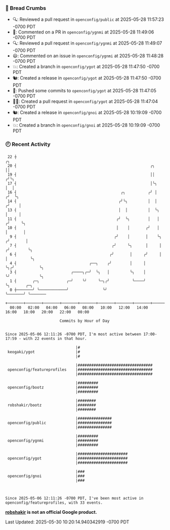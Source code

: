 ### 🍞 Bread Crumbs

 * 🔍: Reviewed a pull request in  `openconfig/public` at 2025-05-28 11:57:23 -0700 PDT
 * 💬: Commented on a PR in  `openconfig/ygnmi` at 2025-05-28 11:49:06 -0700 PDT
 * 🔍: Reviewed a pull request in  `openconfig/ygnmi` at 2025-05-28 11:49:07 -0700 PDT
 * 😃: Commented on an issue in `openconfig/ygnmi` at 2025-05-28 11:48:28 -0700 PDT
 * 💥: Created a branch in `openconfig/ygot` at 2025-05-28 11:47:50 -0700 PDT
 * 🐿: Created a release in `openconfig/ygot` at 2025-05-28 11:47:50 -0700 PDT
 * 🚢: Pushed some commits to `openconfig/ygot` at 2025-05-28 11:47:05 -0700 PDT
 * ✍🏼: Created a pull request in `openconfig/ygot` at 2025-05-28 11:47:04 -0700 PDT
 * 🐿: Created a release in `openconfig/gnoi` at 2025-05-28 10:19:09 -0700 PDT
 * 💥: Created a branch in `openconfig/gnoi` at 2025-05-28 10:19:09 -0700 PDT

### 🕘 Recent Activity
```
 22 ┼                                                                        ╭╮
 20 ┤                                                           ╭╮           ││
 19 ┤                                                           ││          ╭╯╰╮
 17 ┤                                                           │╰╮         │  │
 16 ┤                                              ╭╮          ╭╯ │        ╭╯  ╰╮
 14 ┤                                             ╭╯╰╮         │  │       ╭╯    │
 13 ┤                                             │  │         │  ╰╮      │     │
 11 ┤                                            ╭╯  ╰╮        │   │     ╭╯     ╰╮
 10 ┤                                            │    │       ╭╯   │     │       │
  9 ┤                                           ╭╯    │       │    ╰╮   ╭╯       │
  7 ┤                                          ╭╯     ╰╮      │     │  ╭╯        ╰╮
  6 ┤                                         ╭╯       │     ╭╯     │  │          ╰╮
  4 ┤                                ╭──╮    ╭╯        │     │      ╰╮╭╯           ╰╮
  3 ┤                        ╭────╮╭─╯  ╰╮   │         ╰╮    │       ╰╯             ╰╮
  1 ┤       ╭─╮            ╭─╯    ╰╯     ╰─╮╭╯          ╰────╯                       ╰╮       ╭─╮
  0 ┼───────╯ ╰────────────╯               ╰╯                                         ╰───────╯ ╰───────
    +───────+───────+───────+───────+───────+───────+───────+───────+───────+───────+───────+───────+────
  00:00   02:00   04:00   06:00   08:00   10:00   12:00   14:00   16:00   18:00   20:00   22:00   00:00   

						Commits by Hour of Day


Since 2025-05-06 12:11:26 -0700 PDT, I'm most active between 17:00-17:59 - with 22 events in that hour.

```



```
                               |#
 keogaki/ygot                  |#
                               |#

                               |#################################
 openconfig/featureprofiles    |#################################
                               |#################################

                               |#########
 openconfig/bootz              |#########
                               |#########

                               |########
 robshakir/bootz               |########
                               |########

                               |###############
 openconfig/public             |###############
                               |###############

                               |#########
 openconfig/ygnmi              |#########
                               |#########

                               |######################
 openconfig/ygot               |######################
                               |######################

                               |###
 openconfig/gnoi               |###
                               |###



Since 2025-05-06 12:11:26 -0700 PDT, I've been most active in openconfig/featureprofiles, with 33 events.

```
**[robshakir](mailto:robjs@google.com) is not an official Google product.**  


Last Updated: 2025-05-30 10:20:14.940342919 -0700 PDT
